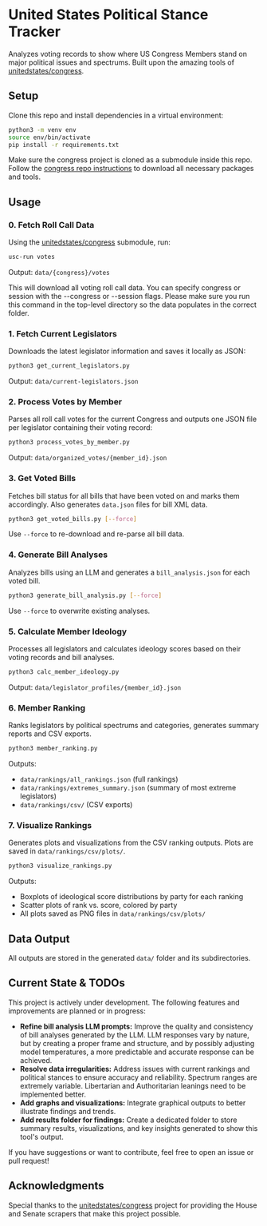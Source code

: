 
# United States Political Stance Tracker
Analyzes voting records to show where US Congress Members stand on major political issues and spectrums. Built upon the amazing tools of [unitedstates/congress](https://github.com/unitedstates/congress).

## Setup
Clone this repo and install dependencies in a virtual environment:
```bash
python3 -m venv env
source env/bin/activate
pip install -r requirements.txt
```

Make sure the congress project is cloned as a submodule inside this repo.
Follow the [congress repo instructions](https://github.com/unitedstates/congress) to download all necessary packages and tools.

## Usage

### 0. Fetch Roll Call Data
Using the [unitedstates/congress](https://github.com/unitedstates/congress) submodule, run:
```bash
usc-run votes
```
Output: `data/{congress}/votes`

This will download all voting roll call data. You can specify congress or session with the --congress or --session flags. Please make sure you run this command in the top-level directory so the data populates in the correct folder.

### 1. Fetch Current Legislators
Downloads the latest legislator information and saves it locally as JSON:
```bash
python3 get_current_legislators.py
```
Output: `data/current-legislators.json`

### 2. Process Votes by Member
Parses all roll call votes for the current Congress and outputs one JSON file per legislator containing their voting record:
```bash
python3 process_votes_by_member.py
```
Output: `data/organized_votes/{member_id}.json`

### 3. Get Voted Bills
Fetches bill status for all bills that have been voted on and marks them accordingly. Also generates `data.json` files for bill XML data.
```bash
python3 get_voted_bills.py [--force]
```
Use `--force` to re-download and re-parse all bill data.

### 4. Generate Bill Analyses
Analyzes bills using an LLM and generates a `bill_analysis.json` for each voted bill.
```bash
python3 generate_bill_analysis.py [--force]
```
Use `--force` to overwrite existing analyses.

### 5. Calculate Member Ideology
Processes all legislators and calculates ideology scores based on their voting records and bill analyses.
```bash
python3 calc_member_ideology.py
```
Output: `data/legislator_profiles/{member_id}.json`


### 6. Member Ranking
Ranks legislators by political spectrums and categories, generates summary reports and CSV exports.
```bash
python3 member_ranking.py
```
Outputs:
- `data/rankings/all_rankings.json` (full rankings)
- `data/rankings/extremes_summary.json` (summary of most extreme legislators)
- `data/rankings/csv/` (CSV exports)

### 7. Visualize Rankings
Generates plots and visualizations from the CSV ranking outputs. Plots are saved in `data/rankings/csv/plots/`.
```bash
python3 visualize_rankings.py
```
Outputs:
- Boxplots of ideological score distributions by party for each ranking
- Scatter plots of rank vs. score, colored by party
- All plots saved as PNG files in `data/rankings/csv/plots/`

## Data Output
All outputs are stored in the generated `data/` folder and its subdirectories.

## Current State & TODOs
This project is actively under development. The following features and improvements are planned or in progress:

- **Refine bill analysis LLM prompts:** Improve the quality and consistency of bill analyses generated by the LLM. LLM responses vary by nature, but by creating a proper frame and structure, and by possibly adjusting model temperatures, a more predictable and accurate response can be achieved.
- **Resolve data irregularities:** Address issues with current rankings and political stances to ensure accuracy and reliability. Spectrum ranges are extremely variable. Libertarian and Authoritarian leanings need to be implemented better.
- **Add graphs and visualizations:** Integrate graphical outputs to better illustrate findings and trends.
- **Add results folder for findings:** Create a dedicated folder to store summary results, visualizations, and key insights generated to show this tool's output. 

If you have suggestions or want to contribute, feel free to open an issue or pull request!

## Acknowledgments
Special thanks to the [unitedstates/congress](https://github.com/unitedstates/congress) project for providing the House and Senate scrapers that make this project possible.